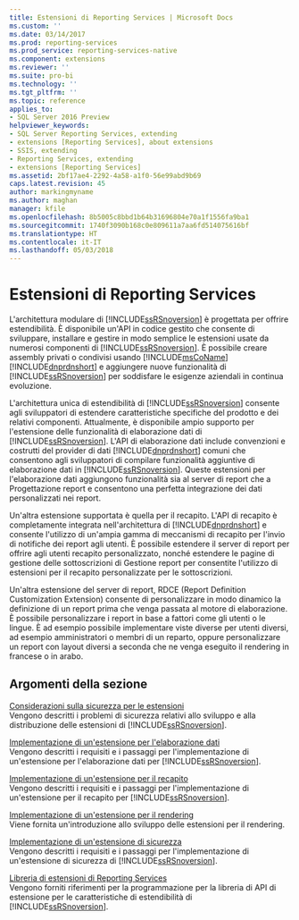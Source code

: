 ```yaml
---
title: Estensioni di Reporting Services | Microsoft Docs
ms.custom: ''
ms.date: 03/14/2017
ms.prod: reporting-services
ms.prod_service: reporting-services-native
ms.component: extensions
ms.reviewer: ''
ms.suite: pro-bi
ms.technology: ''
ms.tgt_pltfrm: ''
ms.topic: reference
applies_to:
- SQL Server 2016 Preview
helpviewer_keywords:
- SQL Server Reporting Services, extending
- extensions [Reporting Services], about extensions
- SSIS, extending
- Reporting Services, extending
- extensions [Reporting Services]
ms.assetid: 2bf17ae4-2292-4a58-a1f0-56e99abd9b69
caps.latest.revision: 45
author: markingmyname
ms.author: maghan
manager: kfile
ms.openlocfilehash: 8b5005c8bbd1b64b31696804e70a1f1556fa9ba1
ms.sourcegitcommit: 1740f3090b168c0e809611a7aa6fd514075616bf
ms.translationtype: HT
ms.contentlocale: it-IT
ms.lasthandoff: 05/03/2018
---
```

# <a name="reporting-services-extensions"></a>Estensioni di Reporting Services
  L'architettura modulare di [!INCLUDE[ssRSnoversion](../../includes/ssrsnoversion-md.md)] è progettata per offrire estendibilità. È disponibile un'API in codice gestito che consente di sviluppare, installare e gestire in modo semplice le estensioni usate da numerosi componenti di [!INCLUDE[ssRSnoversion](../../includes/ssrsnoversion-md.md)]. È possibile creare assembly privati o condivisi usando [!INCLUDE[msCoName](../../includes/msconame-md.md)] [!INCLUDE[dnprdnshort](../../includes/dnprdnshort-md.md)] e aggiungere nuove funzionalità di [!INCLUDE[ssRSnoversion](../../includes/ssrsnoversion-md.md)] per soddisfare le esigenze aziendali in continua evoluzione.  
  
 L'architettura unica di estendibilità di [!INCLUDE[ssRSnoversion](../../includes/ssrsnoversion-md.md)] consente agli sviluppatori di estendere caratteristiche specifiche del prodotto e dei relativi componenti. Attualmente, è disponibile ampio supporto per l'estensione delle funzionalità di elaborazione dati di [!INCLUDE[ssRSnoversion](../../includes/ssrsnoversion-md.md)]. L'API di elaborazione dati include convenzioni e costrutti del provider di dati [!INCLUDE[dnprdnshort](../../includes/dnprdnshort-md.md)] comuni che consentono agli sviluppatori di compilare funzionalità aggiuntive di elaborazione dati in [!INCLUDE[ssRSnoversion](../../includes/ssrsnoversion-md.md)]. Queste estensioni per l'elaborazione dati aggiungono funzionalità sia al server di report che a Progettazione report e consentono una perfetta integrazione dei dati personalizzati nei report.  
  
 Un'altra estensione supportata è quella per il recapito. L'API di recapito è completamente integrata nell'architettura di [!INCLUDE[dnprdnshort](../../includes/dnprdnshort-md.md)] e consente l'utilizzo di un'ampia gamma di meccanismi di recapito per l'invio di notifiche dei report agli utenti. È possibile estendere il server di report per offrire agli utenti recapito personalizzato, nonché estendere le pagine di gestione delle sottoscrizioni di Gestione report per consentite l'utilizzo di estensioni per il recapito personalizzate per le sottoscrizioni.  
  
 Un'altra estensione del server di report, RDCE (Report Definition Customization Extension) consente di personalizzare in modo dinamico la definizione di un report prima che venga passata al motore di elaborazione. È possibile personalizzare i report in base a fattori come gli utenti o le lingue. È ad esempio possibile implementare viste diverse per utenti diversi, ad esempio amministratori o membri di un reparto, oppure personalizzare un report con layout diversi a seconda che ne venga eseguito il rendering in francese o in arabo.  
  
## <a name="in-this-section"></a>Argomenti della sezione  
 [Considerazioni sulla sicurezza per le estensioni](../../reporting-services/extensions/security-considerations-for-extensions.md)  
 Vengono descritti i problemi di sicurezza relativi allo sviluppo e alla distribuzione delle estensioni di [!INCLUDE[ssRSnoversion](../../includes/ssrsnoversion-md.md)].  
  
 [Implementazione di un'estensione per l'elaborazione dati](../../reporting-services/extensions/data-processing/implementing-a-data-processing-extension.md)  
 Vengono descritti i requisiti e i passaggi per l'implementazione di un'estensione per l'elaborazione dati per [!INCLUDE[ssRSnoversion](../../includes/ssrsnoversion-md.md)].  
  
 [Implementazione di un'estensione per il recapito](../../reporting-services/extensions/delivery-extension/implementing-a-delivery-extension.md)  
 Vengono descritti i requisiti e i passaggi per l'implementazione di un'estensione per il recapito per [!INCLUDE[ssRSnoversion](../../includes/ssrsnoversion-md.md)].  
  
 [Implementazione di un'estensione per il rendering](../../reporting-services/extensions/rendering-extension/implementing-a-rendering-extension.md)  
 Viene fornita un'introduzione allo sviluppo delle estensioni per il rendering.  
  
 [Implementazione di un'estensione di sicurezza](../../reporting-services/extensions/security-extension/implementing-a-security-extension.md)  
 Vengono descritti i requisiti e i passaggi per l'implementazione di un'estensione di sicurezza di [!INCLUDE[ssRSnoversion](../../includes/ssrsnoversion-md.md)].  
  
 [Libreria di estensioni di Reporting Services](../../reporting-services/extensions/reporting-services-extension-library.md)  
 Vengono forniti riferimenti per la programmazione per la libreria di API di estensione per le caratteristiche di estendibilità di [!INCLUDE[ssRSnoversion](../../includes/ssrsnoversion-md.md)].  
  
  
